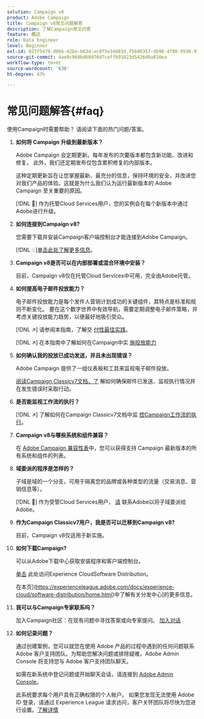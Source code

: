 ```yaml
---
solution: Campaign v8
product: Adobe Campaign
title: Campaign v8常见问题解答
description: 了解Campaign常见问答
feature: 概述
role: Data Engineer
level: Beginner
exl-id: 027f5478-d86b-42be-b63d-ec8f5e1dd83d,f5688357-db90-4f88-9596-91e9d0a20d75
source-git-commit: 4ae0c968bd68d76d7ceffb91023d5426d6a810ea
workflow-type: tm+mt
source-wordcount: '638'
ht-degree: 43%

---
```


# 常见问题解答{#faq}

使用Campaign时需要帮助？ 请阅读下面的热门问题/答案。

1. **如何将 Campaign 升级到最新版本？**

   Adobe Campaign 会定期更新。每年发布的次要版本都包含新功能、改进和修复。 此外，我们还定期发布仅包含累积修复的内部版本。

   这种定期更新旨在让您掌握最新、最充分的信息，保持环境的安全，并改进您对我们产品的体验。这就是为什么我们认为运行最新版本的 Adobe Campaign 至关重要的原因。

   [!DNL :speech_balloon:] 作为托管Cloud Services用户，您的实例会在每个新版本中通过Adobe进行升级。

1. **如何连接到Campaign v8?**

   您需要下载并安装Campaign客户端控制台才能连接到Adobe Campaign。

   [!DNL :bulb:][单击此处了解更多信息](connect.md)。

1. **Campaign v8是否可以在内部部署或混合环境中安装？**

   目前，Campaign v8仅在托管Cloud Services中可用，完全由Adobe托管。

1. **如何提高电子邮件投放能力？**

   电子邮件投放能力是每个发件人营销计划成功的关键组件，其特点是标准和规则不断变化。 要在这个数字世界中有效导航，需要定期调整电子邮件策略，并考虑关键投放能力趋势，以便最好地吸引受众。

   [!DNL :arrow_upper_right:] 请参阅本指南，了解交 [付性最佳实践](https://experienceleague.adobe.com/docs/deliverability-learn/deliverability-best-practice-guide/introduction.html?lang=zh-Hans)。

   [!DNL :arrow_upper_right:] 在本指南中了解如何在Campaign中实 [施投放能力](https://experienceleague.adobe.com/docs/deliverability-learn/deliverability-best-practice-guide/additional-resources/general-resources.html)

1. **如何确认我的投放已成功发送，并且未出现错误？**

   Adobe Campaign 提供了一组仪表板和工具来监视电子邮件投放。

   [阅读Campaign Classicv7文档，了](https://experienceleague.adobe.com/docs/campaign-classic/using/sending-messages/monitoring-deliveries/about-delivery-monitoring.html) 解如何确保邮件已发送、监视执行情况并在发生错误时采取行动。

1. **是否能监视工作流的执行？**

   [!DNL :arrow_upper_right:] 了解如何在Campaign Classicv7文档中监 [控Campaign工作流的执行](https://experienceleague.adobe.com/docs/campaign-classic/using/automating-with-workflows/executing-a-workflow/starting-a-workflow.html)。

1. **Campaign v8与哪些系统和组件兼容？**

   在 [Adobe Campaign 兼容性表](compatibility-matrix.md)中，您可以获得支持 Campaign 最新版本的所有系统和组件的列表。

1. **域委派的程序是怎样的？**

   子域是域的一个分支，可用于隔离您的品牌或各种类型的流量（交易消息、营销信息等）。

   [!DNL :speech_balloon:] 作为受管Cloud Services用户， [请](../start/campaign-faq.md#support) 联系Adobe以将子域委派给Adobe。

1. **作为Campaign Classicv7用户，我是否可以迁移到Campaign v8?**

   目前，Campaign v8仅适用于新实施。

1. **如何下载Campaign?**

   可以从Adobe下载中心获取安装程序和客户端控制台。

   [单击](https://experience.adobe.com/#/downloads/content/software-distributicampaign.html) 此处访问Experience CloudSoftware Distribution。

   在本页](https://experienceleague.adobe.com/docs/experience-cloud/software-distribution/home.html)中了解有关分发中心[的更多信息。

1. **我可以与Campaign专家联系吗？**

   加入Campaign社区：在现有问题中寻找答案或向专家提问。 [加入对话](https://experienceleaguecommunities.adobe.com/?profile.language=en)


1. **如何记录问题？**

   通过创建案例，您可以就您在使用 Adobe 产品的过程中遇到的任何问题联系 Adobe 客户支持团队。为帮助您解决问题或排除疑难，Adobe Admin Console 将支持您与 Adobe 客户支持团队聊天。

   如需在新系统中登记问题或开始聊天会话，请连接到 [Adobe Admin Console](https://adminConsole.adobe.com/overview)。

   此系统要求每个用户具有正确权限的个人帐户。 如果您发现无法使用 Adobe ID 登录，请通过 Experience League 请求访问，客户关怀团队将尽快为您进行设置。[了解详情](https://helpx.adobe.com/cn/enterprise/admin-guide.html/enterprise/using/support-for-experience-cloud.ug.html)
